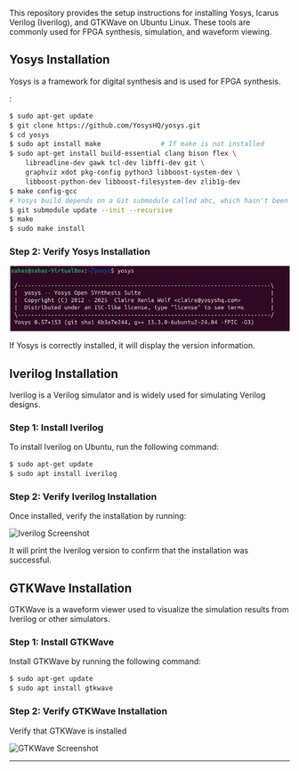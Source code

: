 This repository provides the setup instructions for installing Yosys, Icarus Verilog (Iverilog), and GTKWave on Ubuntu Linux. These tools are commonly used for FPGA synthesis, simulation, and waveform viewing.

## Yosys Installation

Yosys is a framework for digital synthesis and is used for FPGA synthesis.

:

```bash
$ sudo apt-get update
$ git clone https://github.com/YosysHQ/yosys.git
$ cd yosys
$ sudo apt install make               # If make is not installed
$ sudo apt-get install build-essential clang bison flex \
    libreadline-dev gawk tcl-dev libffi-dev git \
    graphviz xdot pkg-config python3 libboost-system-dev \
    libboost-python-dev libboost-filesystem-dev zlib1g-dev
$ make config-gcc
# Yosys build depends on a Git submodule called abc, which hasn't been initialized yet. You need to run the following command before running make
$ git submodule update --init --recursive
$ make 
$ sudo make install
```

### Step 2: Verify Yosys Installation

![Yosys Screenshot](images/yosys_download.png)

If Yosys is correctly installed, it will display the version information.

## Iverilog Installation

Iverilog is a Verilog simulator and is widely used for simulating Verilog designs.

### Step 1: Install Iverilog

To install Iverilog on Ubuntu, run the following command:

```bash
$ sudo apt-get update
$ sudo apt install iverilog
```

### Step 2: Verify Iverilog Installation

Once installed, verify the installation by running:

![Iverilog Screenshot](screenshots/iverilog_screenshot.png)

It will print the Iverilog version to confirm that the installation was successful.


## GTKWave Installation

GTKWave is a waveform viewer used to visualize the simulation results from Iverilog or other simulators.

### Step 1: Install GTKWave

Install GTKWave by running the following command:

```bash
$ sudo apt-get update
$ sudo apt install gtkwave
```

### Step 2: Verify GTKWave Installation

Verify that GTKWave is installed

![GTKWave Screenshot](screenshots/gtkwave_screenshot.png)

---



